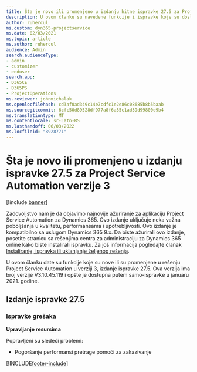 ```yaml
---
title: Šta je novo ili promenjeno u izdanju hitne ispravke 27.5 za Project Service Automation verzije 3
description: U ovom članku su navedene funkcije i ispravke koje su dostupne u izdanju hitne ispravke 27.5 za Project Service Automation verzije 3.
author: ruhercul
ms.custom: dyn365-projectservice
ms.date: 02/03/2021
ms.topic: article
ms.author: ruhercul
audience: Admin
search.audienceType:
- admin
- customizer
- enduser
search.app:
- D365CE
- D365PS
- ProjectOperations
ms.reviewer: johnmichalak
ms.openlocfilehash: cd3af0ad349c14e7cdfc1e2e86c08685b8b5baab
ms.sourcegitcommit: 6cfc50d89528df977a8f6a55c1ad39d99800d9b4
ms.translationtype: MT
ms.contentlocale: sr-Latn-RS
ms.lasthandoff: 06/03/2022
ms.locfileid: "8928771"
---
```

# <a name="whats-new-or-changed-in-project-service-automation-update-release-275-v3"></a>Šta je novo ili promenjeno u izdanju ispravke 27.5 za Project Service Automation verzije 3

[!include [banner](../includes/psa-now-project-operations.md)]

Zadovoljstvo nam je da objavimo najnovije ažuriranje za aplikaciju Project Service Automation za Dynamics 365. Ovo izdanje uključuje neka važna poboljšanja u kvalitetu, performansama i upotrebljivosti. Ovo izdanje je kompatibilno sa uslugom Dynamics 365 9.x. Da biste ažurirali ovo izdanje, posetite stranicu sa rešenjima centra za administraciju za Dynamics 365 online kako biste instalirali ispravku. Za još informacija pogledajte članak [Instaliranje, ispravka ili uklanjanje željenog rešenja](/power-platform/admin/install-remove-preferred-solution).

U ovom članku date su funkcije koje su nove ili su promenjene u rešenju Project Service Automation u verziji 3, izdanje ispravke 27.5. Ova verzija ima broj verzije V3.10.45.119 i opšte je dostupna putem samo-ispravke u januaru 2021. godine.

## <a name="update-release-275"></a>Izdanje ispravke 27.5

### <a name="bug-fixes"></a>Ispravke grešaka


**Upravljanje resursima**

Popravljeni su sledeći problemi:

- Pogoršanje performansi pretrage pomoći za zakazivanje


[!INCLUDE[footer-include](../includes/footer-banner.md)]
